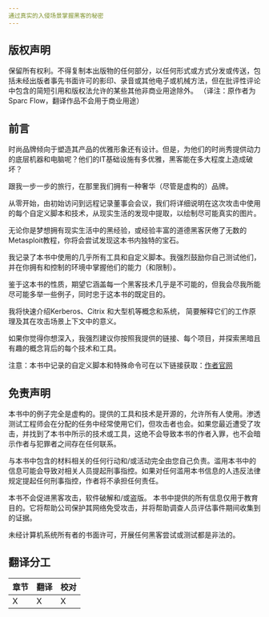 ```yaml
---
通过真实的入侵场景掌握黑客的秘密
---
```




## 版权声明

保留所有权利。不得复制本出版物的任何部分，以任何形式或方式分发或传送，包括未经出版者事先书面许可的影印、录音或其他电子或机械方法，但在批评性评论中包含的简短引用和版权法允许的某些其他非商业用途除外。 （译注：原作者为Sparc Flow，翻译作品不会用于商业用途）

## 前言

时尚品牌倾向于塑造其产品的优雅形象还有设计。但是，为他们的时尚秀提供动力的底层机器和电脑呢？他们的IT基础设施有多优雅，黑客能在多大程度上造成破坏？

跟我一步一步的旅行，在那里我们拥有一种奢华（尽管是虚构的）品牌。

从零开始，由初始访问到远程记录董事会会议，我们将详细说明在这次攻击中使用的每个自定义脚本和技术，从现实生活的发现中提取，以绘制尽可能真实的图片。

无论你是梦想拥有现实生活中的黑经验，或经验丰富的道德黑客厌倦了无数的Metasploit教程，你将会尝试发现这本书内独特的宝石。

我记录了本书中使用的几乎所有工具和自定义脚本。我强烈鼓励你自己测试他们，并在你拥有和控制的环境中掌握他们的能力（和限制）。

鉴于这本书的性质，期望它涵盖每一个黑客技术几乎是不可能的，但我会尽我所能尽可能多举一些例子，同时忠于这本书的既定目的。

我将快速介绍Kerberos、Citrix 和大型机等概念和系统， 简要解释它们的工作原理及其在攻击场景上下文中的意义。

如果你觉得你想深入，我强烈建议你按照我提供的链接、每个项目，并探索黑暗且有趣的概念背后的每个技术和工具。

注意：本书中记录的自定义脚本和特殊命令可在以下链接获取：[作者官网](http://www.hacklikeapornstar.com/)

## 免责声明

本书中的例子完全是虚构的。提供的工具和技术是开源的，允许所有人使用。渗透测试工程师会在分配的任务中经常使用它们，但攻击者也会。如果您最近遭受了攻击，并找到了本书中所示的技术或工具，这绝不会导致本书的作者入罪，也不会暗示作者与犯罪者之间存在任何联系。

与本书中包含的材料相关的任何行动和/或活动完全由您自己负责。滥用本书中的信息可能会导致对相关人员提起刑事指控。如果对任何滥用本书信息的人违反法律规定提起任何刑事指控，作者将不承担任何责任。

本书不会促进黑客攻击，软件破解和/或盗版。 本书中提供的所有信息仅用于教育目的。它将帮助公司保护其网络免受攻击，并将帮助调查人员评估事件期间收集到的证据。

未经计算机系统所有者的书面许可，开展任何黑客尝试或测试都是非法的。

## 翻译分工

| 章节 | 翻译 | 校对 |
| :--- | :--- | :--- |
| X| X | X |


